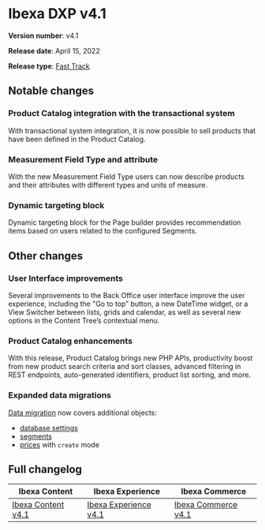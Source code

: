 # Ibexa DXP v4.1

**Version number**: v4.1

**Release date**: April 15, 2022

**Release type**: [Fast Track](../community_resources/release_process.md#release-process)

## Notable changes

### Product Catalog integration with the transactional system

With transactional system integration, it is now possible to sell products that have been defined in the Product Catalog.
  
### Measurement Field Type and attribute

With the new Measurement Field Type users can now describe products and their attributes with different types and units of measure.

### Dynamic targeting block

Dynamic targeting block for the Page builder provides recommendation items based on users related to the configured Segments.

## Other changes

### User Interface improvements

Several improvements to the Back Office user interface improve the user experience, including the "Go to top” button, a new DateTime widget, or a View Switcher between lists, grids and calendar, as well as several new options in the Content Tree’s contextual menu.

### Product Catalog enhancements

With this release, Product Catalog brings new PHP APIs, productivity boost from new product search criteria and sort classes, advanced filtering in REST endpoints, auto-generated identifiers, product list sorting, and more.

### Expanded data migrations

[Data migration](https://doc.ibexa.co/en/4.1/guide/data_migration/data_migration.md) now covers additional objects:

- [database settings](https://doc.ibexa.co/en/4.1/guide/data_migration/importing_data/#settings)
- [segments](https://doc.ibexa.co/en/4.1/guide/data_migration/importing_data/#segments)
- [prices](https://doc.ibexa.co/en/4.1/guide/data_migration/importing_data/#prices) with `create` mode

## Full changelog

| Ibexa Content  | Ibexa Experience  | Ibexa Commerce |
|--------------|------------|------------|
| [Ibexa Content v4.1](https://github.com/ibexa/content/releases/tag/v4.1.0) | [Ibexa Experience v4.1](https://github.com/ibexa/experience/releases/tag/v4.1.0) | [Ibexa Commerce v4.1](https://github.com/ibexa/commerce/releases/tag/v4.1.0)
